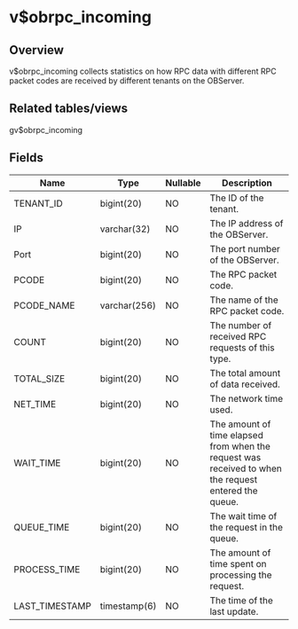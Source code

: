 v$obrpc_incoming 
=====================================



Overview 
-----------------

v$obrpc_incoming collects statistics on how RPC data with different RPC packet codes are received by different tenants on the OBServer. 

Related tables/views 
-----------------------------

gv$obrpc_incoming

Fields 
---------------



|    **Name**    |   **Type**   | **Nullable** |                                           **Description**                                            |
|----------------|--------------|--------------|------------------------------------------------------------------------------------------------------|
| TENANT_ID      | bigint(20)   | NO           | The ID of the tenant.                                                                                |
| IP             | varchar(32)  | NO           | The IP address of the OBServer.                                                                      |
| Port           | bigint(20)   | NO           | The port number of the OBServer.                                                                     |
| PCODE          | bigint(20)   | NO           | The RPC packet code.                                                                                 |
| PCODE_NAME     | varchar(256) | NO           | The name of the RPC packet code.                                                                     |
| COUNT          | bigint(20)   | NO           | The number of received RPC requests of this type.                                                    |
| TOTAL_SIZE     | bigint(20)   | NO           | The total amount of data received.                                                                   |
| NET_TIME       | bigint(20)   | NO           | The network time used.                                                                               |
| WAIT_TIME      | bigint(20)   | NO           | The amount of time elapsed from when the request was received to when the request entered the queue. |
| QUEUE_TIME     | bigint(20)   | NO           | The wait time of the request in the queue.                                                           |
| PROCESS_TIME   | bigint(20)   | NO           | The amount of time spent on processing the request.                                                  |
| LAST_TIMESTAMP | timestamp(6) | NO           | The time of the last update.                                                                         |


